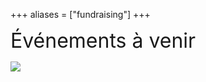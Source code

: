 +++
aliases = ["fundraising"]
+++

<font size="+3"> Événements à venir </font>

<div class="container_coorg">
	<div class="button"> <a href="https://www.zeffy.com/ticketing/soiree-spin"><img src="/img/SoireeSpin.jpg"></a> </div> 
</div>